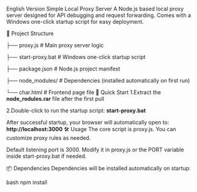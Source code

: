 English Version
Simple Local Proxy Server
A Node.js based local proxy server designed for API debugging and request forwarding. Comes with a Windows one-click startup script for easy deployment.

📁 Project Structure

├── proxy.js           # Main proxy server logic

├── start-proxy.bat    # Windows one-click startup script

├── package.json       # Node.js project manifest

├── node_modules/      # Dependencies (installed automatically on first run)

└── char.html          # Frontend page file
🚀 Quick Start
1.Extract the **node_rodules.rar** file after the first pull

2.Double-click to run the startup script: **start-proxy.bat**

After successful startup, your browser will automatically open to: **http://localhost:3000**
🛠 Usage
The core script is proxy.js. You can customize proxy rules as needed.

Default listening port is 3000. Modify it in proxy.js or the PORT variable inside start-proxy.bat if needed.

📦 Dependencies
Dependencies will be installed automatically on startup:

bash
npm install
